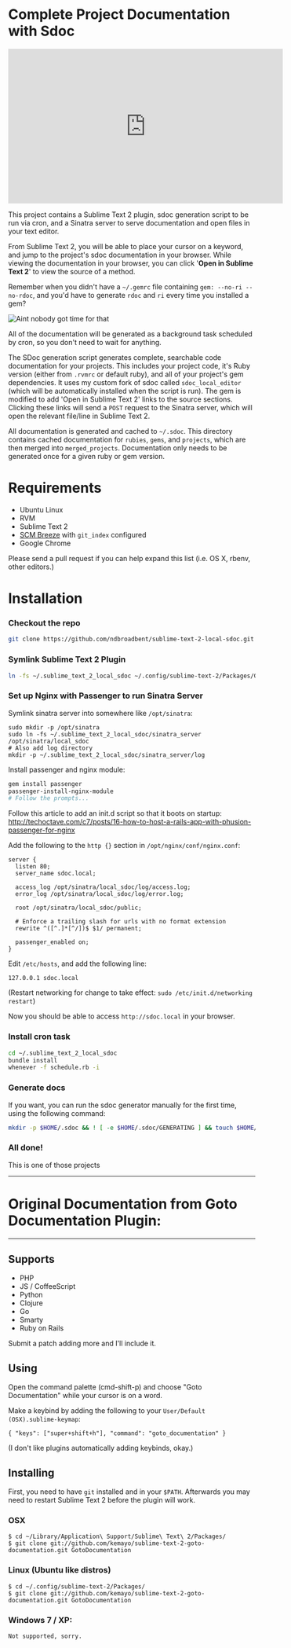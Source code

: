 # Complete Project Documentation with Sdoc

<object width="560" height="315"><param name="movie" value="http://www.youtube.com/v/_IM-qA_SgAk?version=3&amp;hl=en_US"></param><param name="allowFullScreen" value="true"></param><param name="allowscriptaccess" value="always"></param><embed src="http://www.youtube.com/v/_IM-qA_SgAk?version=3&amp;hl=en_US" type="application/x-shockwave-flash" width="560" height="315" allowscriptaccess="always" allowfullscreen="true"></embed></object>

This project contains a Sublime Text 2 plugin, sdoc generation script to be run via cron, and a Sinatra server to serve documentation and open files in your text editor.

From Sublime Text 2, you will be able to place your cursor on a keyword, and jump to the project's sdoc documentation in your browser. While viewing the documentation in your browser, you can click '**Open in Sublime Text 2**' to view the source of a method.

Remember when you didn't have a `~/.gemrc` file containing `gem: --no-ri --no-rdoc`, and you'd have to generate `rdoc` and `ri` every time you installed a gem?

![Aint nobody got time for that](http://i.imgur.com/GrI0m.gif)

All of the documentation will be generated as a background task scheduled by cron, so you don't need to wait for anything.

The SDoc generation script generates complete, searchable code documentation for your projects. This includes your project code, it's Ruby version (either from `.rvmrc` or default ruby), and all of your project's gem dependencies. It uses my custom fork of sdoc called `sdoc_local_editor` (which will be automatically installed when the script is run). The gem is modified to add 'Open in Sublime Text 2' links to the source sections. Clicking these links will send a `POST` request to the Sinatra server, which will open the relevant file/line in Sublime Text 2.

All documentation is generated and cached to `~/.sdoc`. This directory contains cached documentation for `rubies`, `gems`, and `projects`, which are then merged into `merged_projects`. Documentation only needs to be generated once for a given ruby or gem version.


# Requirements

* Ubuntu Linux
* RVM
* Sublime Text 2
* [SCM Breeze](https://github.com/ndbroadbent/scm_breeze) with `git_index` configured
* Google Chrome

Please send a pull request if you can help expand this list (i.e. OS X, rbenv, other editors.)

# Installation

### Checkout the repo

```bash
git clone https://github.com/ndbroadbent/sublime-text-2-local-sdoc.git ~/.sublime_text_2_local_sdoc
```

### Symlink Sublime Text 2 Plugin

```bash
ln -fs ~/.sublime_text_2_local_sdoc ~/.config/sublime-text-2/Packages/GotoDocumentationWithSdoc
```

### Set up Nginx with Passenger to run Sinatra Server

Symlink sinatra server into somewhere like `/opt/sinatra`:

```
sudo mkdir -p /opt/sinatra
sudo ln -fs ~/.sublime_text_2_local_sdoc/sinatra_server /opt/sinatra/local_sdoc
# Also add log directory
mkdir -p ~/.sublime_text_2_local_sdoc/sinatra_server/log
```

Install passenger and nginx module:

```bash
gem install passenger
passenger-install-nginx-module
# Follow the prompts...
```

Follow this article to add an init.d script so that it boots on startup: http://techoctave.com/c7/posts/16-how-to-host-a-rails-app-with-phusion-passenger-for-nginx

Add the following to the `http {}` section in `/opt/nginx/conf/nginx.conf`:

```
server {
  listen 80;
  server_name sdoc.local;

  access_log /opt/sinatra/local_sdoc/log/access.log;
  error_log /opt/sinatra/local_sdoc/log/error.log;

  root /opt/sinatra/local_sdoc/public;

  # Enforce a trailing slash for urls with no format extension
  rewrite ^([^.]*[^/])$ $1/ permanent;

  passenger_enabled on;
}
```

Edit `/etc/hosts`, and add the following line:

```
127.0.0.1 sdoc.local
```

(Restart networking for change to take effect: `sudo /etc/init.d/networking restart`)

Now you should be able to access `http://sdoc.local` in your browser.


### Install cron task

```bash
cd ~/.sublime_text_2_local_sdoc
bundle install
whenever -f schedule.rb -i
```

### Generate docs

If you want, you can run the sdoc generator manually for the first time, using the following command:

```bash
mkdir -p $HOME/.sdoc && ! [ -e $HOME/.sdoc/GENERATING ] && touch $HOME/.sdoc/GENERATING && git_index --batch-cmd ~/.sublime_text_2_local_sdoc/bin/generate_sdoc; rm -f $HOME/.sdoc/GENERATING
```


### All done!

This is one of those projects

<hr/>

# Original Documentation from Goto Documentation Plugin:

<hr/>

## Supports

 * PHP
 * JS / CoffeeScript
 * Python
 * Clojure
 * Go
 * Smarty
 * Ruby on Rails

Submit a patch adding more and I'll include it.

## Using

Open the command palette (cmd-shift-p) and choose "Goto Documentation" while your cursor is on a word.

Make a keybind by adding the following to your `User/Default (OSX).sublime-keymap`:

	{ "keys": ["super+shift+h"], "command": "goto_documentation" }

(I don't like plugins automatically adding keybinds, okay.)

## Installing

First, you need to have `git` installed and in your `$PATH`. Afterwards you may need to restart Sublime Text 2 before the plugin will work.

### OSX

    $ cd ~/Library/Application\ Support/Sublime\ Text\ 2/Packages/
    $ git clone git://github.com/kemayo/sublime-text-2-goto-documentation.git GotoDocumentation

### Linux (Ubuntu like distros)

    $ cd ~/.config/sublime-text-2/Packages/
    $ git clone git://github.com/kemayo/sublime-text-2-goto-documentation.git GotoDocumentation

### Windows 7 / XP:

    Not supported, sorry.
